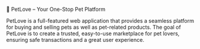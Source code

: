 🐾 PetLove – Your One-Stop Pet Platform

PetLove is a full-featured web application that provides a seamless platform for buying and selling pets as well as pet-related products. The goal of PetLove is to create a trusted, easy-to-use marketplace for pet lovers, ensuring safe transactions and a great user experience.
